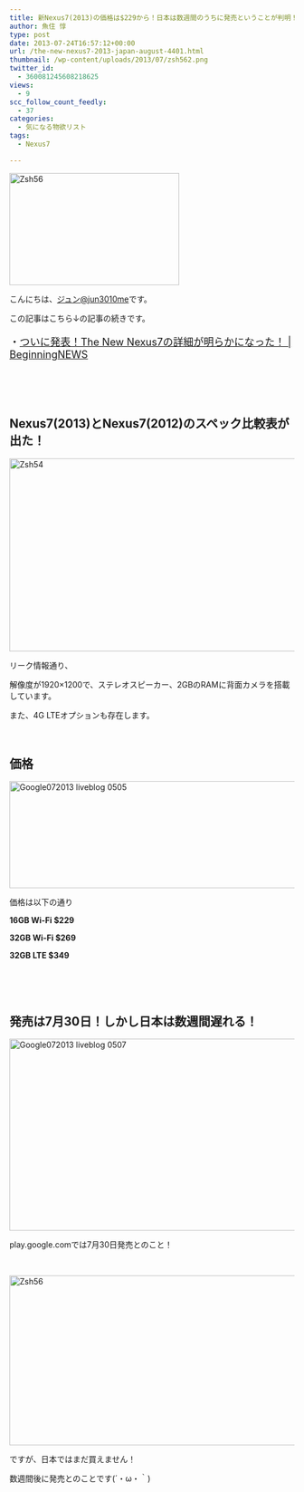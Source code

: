 ```yaml
---
title: 新Nexus7(2013)の価格は$229から！日本は数週間のうちに発売ということが判明！
author: 魚住 惇
type: post
date: 2013-07-24T16:57:12+00:00
url: /the-new-nexus7-2013-japan-august-4401.html
thumbnail: /wp-content/uploads/2013/07/zsh562.png
twitter_id:
  - 360081245608218625
views:
  - 9
scc_follow_count_feedly:
  - 37
categories:
  - 気になる物欲リスト
tags:
  - Nexus7

---
```

<img decoding="async" loading="lazy" title="zsh56.png" src="/wp-content/uploads/2013/07/zsh56.png" alt="Zsh56" width="300" height="198" border="0" />

<!--more-->

こんにちは、[ジュン@jun3010me][1]です。

この記事はこちら↓の記事の続きです。

<p style="font-size: 18px;">
  ・<a rel="nofollow" href="http://jun3010.me/the-new-nexus7-google-breakfast-4386.html" target="_blank">ついに発表！The New Nexus7の詳細が明らかになった！ | BeginningNEWS</a>
</p>

 

 

## Nexus7(2013)とNexus7(2012)のスペック比較表が出た！

<img decoding="async" loading="lazy" title="zsh54.png" src="/wp-content/uploads/2013/07/zsh54.png" alt="Zsh54" width="600" height="341" border="0" /> 

リーク情報通り、

解像度が1920&#215;1200で、ステレオスピーカー、2GBのRAMに背面カメラを搭載しています。

また、4G LTEオプションも存在します。

 

## 価格

<img decoding="async" loading="lazy" title="google072013-liveblog-0505.png" src="/wp-content/uploads/2013/07/google072013-liveblog-0505.png" alt="Google072013 liveblog 0505" width="600" height="189" border="0" /> 

価格は以下の通り

**16GB Wi-Fi $229**

**32GB Wi-Fi $269**

**32GB LTE $349**

 

 

## 発売は7月30日！しかし日本は数週間遅れる！

<img decoding="async" loading="lazy" title="google072013-liveblog-0507.png" src="/wp-content/uploads/2013/07/google072013-liveblog-0507.png" alt="Google072013 liveblog 0507" width="600" height="339" border="0" /> 

play.google.comでは7月30日発売とのこと！

 

<img decoding="async" loading="lazy" title="zsh56.png" src="/wp-content/uploads/2013/07/zsh561.png" alt="Zsh56" width="519" height="300" border="0" /> 

ですが、日本ではまだ買えません！

数週間後に発売とのことです(´・ω・｀)

 

 [1]: https://twitter.com/jun3010me
